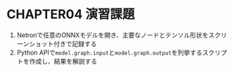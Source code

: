 # CHAPTER04 演習課題

1. Netronで任意のONNXモデルを開き、主要なノードとテンソル形状をスクリーンショット付きで記録する
2. Python APIで`model.graph.input`と`model.graph.output`を列挙するスクリプトを作成し、結果を解説する
